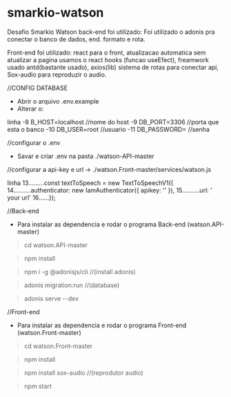 # smarkio-watson
Desafio Smarkio Watson
back-end foi utilizado:
Foi utilizado o adonis pra conectar o banco de dados,
end. formato e rota.


Front-end foi utilizado:
react para o front,
atualizacao automatica sem atualizar a pagina usamos o react hooks (funcao useEfect), 
freamwork usado antd(bastante usado),
axios(lib) sistema de rotas para conectar api,
Sox-audio para reproduzir o audio.


//CONFIG DATABASE
- Abrir o arquivo .env.example
- Alterar o:

linha
-8 B_HOST=localhost  //nome do host
-9 DB_PORT=3306  //porta que esta o banco
-10 DB_USER=root  //usuario 
-11 DB_PASSWORD=  //senha

//configurar o .env
- Savar e criar .env na pasta ./watson-API-master

//configurar a api-key e url ->
./watson.Front-master/services/watson.js

linha 
13.........const textToSpeech = new TextToSpeechV1({
14..........authenticator: new IamAuthenticator({ apikey: '<your api-key>' }),
15..........url: ' your url'
16......});



//Back-end
- Para instalar as dependencia e rodar o programa Back-end (watson.API-master)

> cd watson.API-master

> npm install

> npm i -g @adonisjs/cli     //(install adonis)

> adonis migration:run      //(database)

> adonis serve --dev

//Front-end
- Para instalar as dependencia e rodar o programa Front-end (watson.Front-master)

> cd watson.Front-master

> npm install 

> npm install sox-audio    //(reprodutor audio)

> npm start

